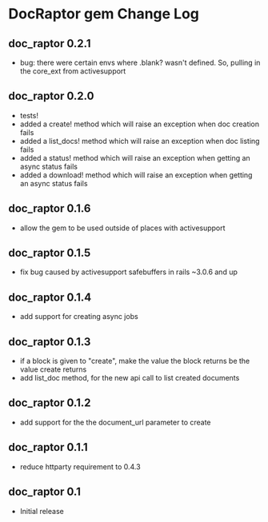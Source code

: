 # DocRaptor gem Change Log

## doc_raptor 0.2.1
* bug: there were certain envs where .blank? wasn't defined. So,
pulling in the core_ext from activesupport

## doc_raptor 0.2.0
* tests!
* added a create! method which will raise an exception when doc creation fails
* added a list_docs! method which will raise an exception when doc listing fails
* added a status! method which will raise an exception when getting an async status fails
* added a download! method which will raise an exception when getting an async status fails

## doc_raptor 0.1.6
* allow the gem to be used outside of places with activesupport

## doc_raptor 0.1.5
* fix bug caused by activesupport safebuffers in rails ~3.0.6 and up

## doc_raptor 0.1.4
* add support for creating async jobs

## doc_raptor 0.1.3
* if a block is given to "create", make the value the block returns be the
  value create returns
* add list_doc method, for the new api call to list created documents

## doc_raptor 0.1.2
* add support for the the document_url parameter to create

## doc_raptor 0.1.1
* reduce httparty requirement to 0.4.3

## doc_raptor 0.1
* Initial release
